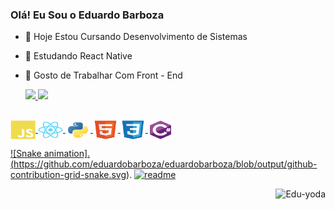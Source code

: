 ### Olá! Eu Sou o Eduardo Barboza 

- 🔭 Hoje Estou Cursando Desenvolvimento de Sistemas
- 🌱 Estudando React Native 
- 👯 Gosto de Trabalhar Com Front - End

   <div>
  <a href="https://github.com/eduardobarboza">
  <img height="180em" src="https://github-readme-stats.vercel.app/api?username=eduardobarboza&show_icons=true&theme=dracula&include_all_commits=true&count_private=true"/>
  <img height="180em" src="https://github-readme-stats.vercel.app/api/top-langs/?username=eduardobarboza&layout=compact&langs_count=16&theme=dracula"/>
</div>

 <div style="display: inline_block"><br>
  <img align="center" alt="Edu-Js" height="30" width="40" src="https://raw.githubusercontent.com/devicons/devicon/master/icons/javascript/javascript-plain.svg">
  <img align="center" alt="Edu-React" height="30" width="40" src="https://raw.githubusercontent.com/devicons/devicon/master/icons/react/react-original.svg">
  <img align="center" alt="Edu-Python" height="30" width="40" src="https://raw.githubusercontent.com/devicons/devicon/master/icons/python/python-original.svg">
  <img align="center" alt="Edu-HTML" height="30" width="40" src="https://raw.githubusercontent.com/devicons/devicon/master/icons/html5/html5-original.svg">
  <img align="center" alt="Edu-CSS" height="30" width="40" src="https://raw.githubusercontent.com/devicons/devicon/master/icons/css3/css3-original.svg">
  <img align="center" alt="Edu-Csharp" height="30" width="40" src="https://raw.githubusercontent.com/devicons/devicon/master/icons/csharp/csharp-original.svg">

   ![Snake animation].(https://github.com/eduardobarboza/eduardobarboza/blob/output/github-contribution-grid-snake.svg).
   [![readme](https://github-readme-stats.verce1.app/api/pin/?username=eduardobarboza&repo=eduardobarboza&theme=react)](https://github.com/eduardobarboza/eduardobarboza)
    
  <img align="right" alt="Edu-yoda" src="https://i.picasion.com/pic92/9e99ffe9d4e15d554c0955fbd07af32d.gif">
</div>



